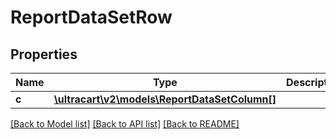 # ReportDataSetRow

## Properties
Name | Type | Description | Notes
------------ | ------------- | ------------- | -------------
**c** | [**\ultracart\v2\models\ReportDataSetColumn[]**](ReportDataSetColumn.md) |  | [optional] 

[[Back to Model list]](../README.md#documentation-for-models) [[Back to API list]](../README.md#documentation-for-api-endpoints) [[Back to README]](../README.md)



